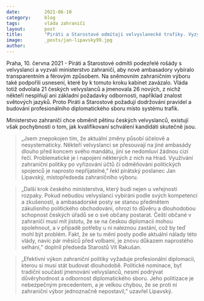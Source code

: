 ```yaml
---
date:         2021-06-10
category:     blog
tags:         vláda zahraničí
layout:       post
title:        "Piráti a Starostové odmítají velvyslanecké trafiky. Vyzývají ministerstvo, aby ambasadory vybíralo transparentně a podle odbornosti"
image:        _posts/jan-lipavsky99.jpg
author:       
---
```


Praha, 10. června 2021 - Piráti a Starostové odmítli podezřelé rošády s velvyslanci a vyzvali ministerstvo zahraničí, aby nové ambasadory vybíralo transparentním a férovým způsobem. Na sněmovním zahraničním výboru také podpořili usnesení, které by k tomuto kroku kabinet zavázalo. Vláda totiž odvolala 21 českých velvyslanců a jmenovala 26 nových, z nichž někteří nesplňují ani základní požadavky odbornosti, například znalost světových jazyků. Proto Piráti a Starostové požadují dodržování pravidel a budování profesionálního diplomatického sboru místo systému trafik. 

Ministerstvo zahraničí chce obměnit pětinu českých velvyslanců, existují však pochybnosti o tom, jak kvalifikovaní schválení kandidáti skutečně jsou.

> „Jsem znepokojen tím, že aktuální změny působí účelově a nesystematicky. Někteří velvyslanci se přesouvají na jiné ambasády dlouho před koncem svého mandátu, jiní se nedomluví žádnou cizí řečí. Problematické je i napojení některých z nich na Hrad. Využívání zahraniční politiky po vyřizování účtů či odměňování politických spojenců je naprosto nepřijatelné,” řekl pirátský poslanec Jan Lipavský, místopředseda zahraničního výboru. 

> „Další krok českého ministerstva, který budí nejen u veřejnosti rozpaky. Pokud nebudou velvyslanci vybíráni podle svých kompetencí a zkušeností, a ambasadorské posty se stanou předmětem zákulisního politického obchodování, ohrozí to důvěru a dlouhodobou schopnost českých úřadů se o své občany postarat. Čeští občané v zahraničí musí mít jistotu, že se na českou diplomacii mohou spolehnout, a v případě potřeby u ní naleznou zastání, což by teď mohl být problém. Fakt, že se tu mění posty podle aktuální nálady této vlády, navíc pár měsíců před volbami, je znovu důkazem naprostého selhání,“ doplnil předseda Starostů Vít Rakušan.

> „Efektivní výkon zahraniční politiky vyžaduje profesionální diplomacii, kterou si musí stát budovat dlouhodobě. Politické nominace, byť tradiční součástí jmenování velvyslanců, nesmí podrývat důvěryhodnost a odbornost diplomatického sboru. Jeho politizace je nebezpečným precedentem, a je velkou chybou, že se proti ní zahraniční výbor jednoznačně nepostavil,” uzavřel Lipavský.
